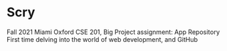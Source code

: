 # Scry
Fall 2021 Miami Oxford CSE 201, Big Project assignment: App Repository
First time delving into the world of web development, and GitHub
